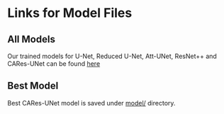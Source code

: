 # Links for Model Files

## All Models
Our trained models for U-Net, Reduced U-Net, Att-UNet, ResNet++ and CARes-UNet can be found [here]()

## Best Model
Best CARes-UNet model is saved under [model/]() directory.
